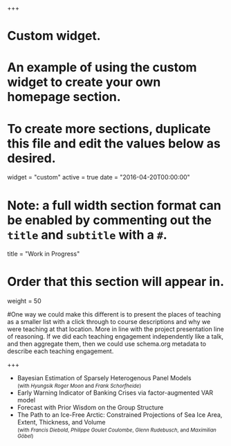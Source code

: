 +++
# Custom widget.
# An example of using the custom widget to create your own homepage section.
# To create more sections, duplicate this file and edit the values below as desired.
widget = "custom"
active = true
date = "2016-04-20T00:00:00"

# Note: a full width section format can be enabled by commenting out the `title` and `subtitle` with a `#`.
title = "Work in Progress"


# Order that this section will appear in.
weight = 50

#One way we could make this different is to present the places of teaching as a smaller list with a click through to course descriptions and why we were teaching at that location. More in line with the project presentation line of reasoning. If we did each teaching engagement independently like a talk, and then aggregate them, then we could use schema.org metadata to describe each teaching engagement.

+++
<ul>
  <li> Bayesian Estimation of Sparsely Heterogenous Panel Models <br /> <small>(with <i>Hyungsik Roger Moon</i> and <i>Frank Schorfheide</i>)</small> </li>

  <li> Early Warning Indicator of Banking Crises via factor-augmented VAR model </li>

  <li> Forecast with Prior Wisdom on the Group Structure </li>

  <li> The Path to an Ice-Free Arctic: Constrained Projections of Sea Ice Area, Extent, Thickness, and Volume <br /> <small>(with <i>Francis Diebold</i>, <i>Philippe Goulet Coulombe</i>, <i>Glenn Rudebusch</i>, and <i>Maximilian Göbel</i>)</small> </li>
</ul>
